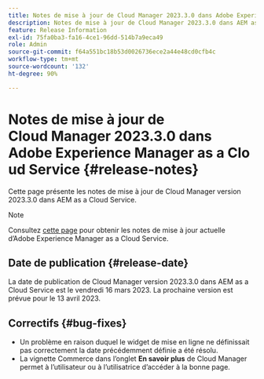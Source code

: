 ```yaml
---
title: Notes de mise à jour de Cloud Manager 2023.3.0 dans Adobe Experience Manager as a Cloud Service
description: Notes de mise à jour de Cloud Manager 2023.3.0 dans AEM as a Cloud Service.
feature: Release Information
exl-id: 75fa0ba3-fa16-4ce1-96dd-514b7a9eca49
role: Admin
source-git-commit: f64a551bc18b53d0026736ece2a44e48cd0cfb4c
workflow-type: tm+mt
source-wordcount: '132'
ht-degree: 90%

---
```


# Notes de mise à jour de Cloud Manager 2023.3.0 dans Adobe Experience Manager as a Cloud Service {#release-notes}

Cette page présente les notes de mise à jour de Cloud Manager version 2023.3.0 dans AEM as a Cloud Service.

>[!NOTE]
>
>Consultez [cette page](/help/release-notes/release-notes-cloud/release-notes-current.md) pour obtenir les notes de mise à jour actuelle d’Adobe Experience Manager as a Cloud Service.

## Date de publication {#release-date}

La date de publication de Cloud Manager version 2023.3.0 dans AEM as a Cloud Service est le vendredi 16 mars 2023. La prochaine version est prévue pour le 13 avril 2023.

## Correctifs {#bug-fixes}

* Un problème en raison duquel le widget de mise en ligne ne définissait pas correctement la date précédemment définie a été résolu.
* La vignette Commerce dans l’onglet **En savoir plus** de Cloud Manager permet à l’utilisateur ou à l’utilisatrice d’accéder à la bonne page.
